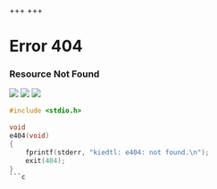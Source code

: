 +++
+++

# Error 404
### Resource Not Found

<p>
  <img src="https://img.shields.io/badge/error-404-red.svg" style="display:inline;">
  <img src="https://img.shields.io/badge/page-not%20found-orange.svg" style="display:inline;">
  <a href="/">
    <img src="https://img.shields.io/badge/go-home-blue.svg" style="display:inline;">
  </a>
</p>

```c
#include <stdio.h>
	
void
e404(void)
{
	fprintf(stderr, "kiedtl: e404: not found.\n");
	exit(404);
}
```c
